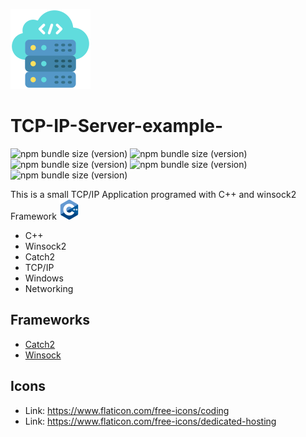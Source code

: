 ![Alt text](cloud-server.png "Optional title")
# TCP-IP-Server-example-

![npm bundle size (version)](https://img.shields.io/badge/version-0.0.1-green) ![npm bundle size (version)](https://img.shields.io/badge/framework-catch2-green) ![npm bundle size (version)](https://img.shields.io/badge/language-c%2B%2B17-green) ![npm bundle size (version)](https://img.shields.io/badge/compiler-gcc-blue) ![npm bundle size (version)](https://img.shields.io/badge/framework-winsock2-orange)

 This is a small TCP/IP Application programed with C++ and winsock2 Framework ![Alt text](c-.png "Optional title")

* C++
* Winsock2
* Catch2
* TCP/IP
* Windows
* Networking

## Frameworks
* [Catch2](https://github.com/catchorg/Catch2/tree/v2.x)
* [Winsock](https://github.com/tpn/winsdk-10)

## Icons
* Link: https://www.flaticon.com/free-icons/coding
* Link: https://www.flaticon.com/free-icons/dedicated-hosting
